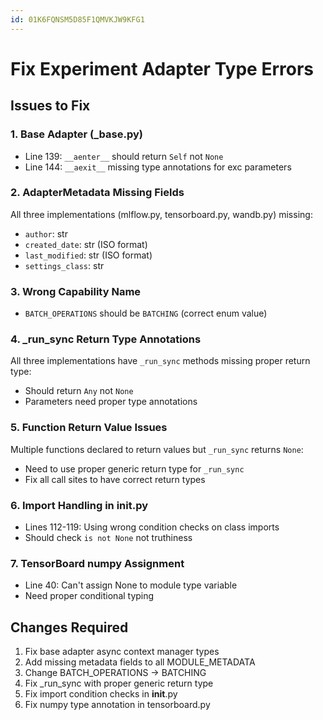 ```yaml
---
id: 01K6FQNSM5D85F1QMVKJW9KFG1
---
```

# Fix Experiment Adapter Type Errors

## Issues to Fix

### 1. Base Adapter (_base.py)
- Line 139: `__aenter__` should return `Self` not `None`
- Line 144: `__aexit__` missing type annotations for exc parameters

### 2. AdapterMetadata Missing Fields
All three implementations (mlflow.py, tensorboard.py, wandb.py) missing:
- `author`: str
- `created_date`: str (ISO format)
- `last_modified`: str (ISO format)
- `settings_class`: str

### 3. Wrong Capability Name
- `BATCH_OPERATIONS` should be `BATCHING` (correct enum value)

### 4. _run_sync Return Type Annotations
All three implementations have `_run_sync` methods missing proper return type:
- Should return `Any` not `None`
- Parameters need proper type annotations

### 5. Function Return Value Issues
Multiple functions declared to return values but `_run_sync` returns `None`:
- Need to use proper generic return type for `_run_sync`
- Fix all call sites to have correct return types

### 6. Import Handling in __init__.py
- Lines 112-119: Using wrong condition checks on class imports
- Should check `is not None` not truthiness

### 7. TensorBoard numpy Assignment
- Line 40: Can't assign None to module type variable
- Need proper conditional typing

## Changes Required

1. Fix base adapter async context manager types
2. Add missing metadata fields to all MODULE_METADATA
3. Change BATCH_OPERATIONS → BATCHING
4. Fix _run_sync with proper generic return type
5. Fix import condition checks in __init__.py
6. Fix numpy type annotation in tensorboard.py
